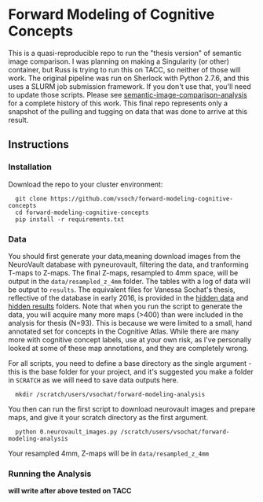 # Forward Modeling of Cognitive Concepts

This is a quasi-reproducible repo to run the "thesis version" of semantic image comparison. I was planning on making a Singularity (or other) container, but Russ is trying to run this on TACC, so neither of those will work. The original pipeline was run on Sherlock with Python 2.7.6, and this uses a SLURM job submission framework. If you don't use that, you'll need to update those scripts. Please see [semantic-image-comparison-analysis](https://github.com/vsoch/semantic-image-comparison/blob/master/SUMMARY.md) for a complete history of this work. This final repo represents only a snapshot of the pulling and tugging on data that was done to arrive at this result.

## Instructions

### Installation

Download the repo to your cluster environment:

      git clone https://github.com/vsoch/forward-modeling-cognitive-concepts
      cd forward-modeling-cognitive-concepts
      pip install -r requirements.txt

### Data

You should first generate your data,meaning download images from the NeuroVault database with pyneurovault, filtering the data, and tranforming T-maps to Z-maps. The final Z-maps, resampled to 4mm space, will be output in the `data/resampled_z_4mm` folder. The tables with a log of data will be output to `results`. The equivalent files for Vanessa Sochat's thesis, reflective of the database in early 2016, is provided in the [hidden data](.data) and [hidden results](.results) folders. Note that when you run the script to generate the data, you will acquire many more maps (>400) than were included in the analysis for thesis (N=93). This is because we were limited to a small, hand annotated set for concepts in the Cognitive Atlas. While there are many more with cognitive concept labels, use at your own risk, as I've personally looked at some of these map annotations, and they are completely wrong.

For all scripts, you need to define a base directory as the single argument - this is the base folder for your project, and it's suggested you make a folder in `SCRATCH` as we will need to save data outputs here.

      mkdir /scratch/users/vsochat/forward-modeling-analysis
      
You then can run the first script to download neurovault images and prepare maps, and give it your scratch directory as the first argument.

      python 0.neurovault_images.py /scratch/users/vsochat/forward-modeling-analysis

Your resampled 4mm, Z-maps will be in `data/resampled_z_4mm`

### Running the Analysis

**will write after above tested on TACC**
